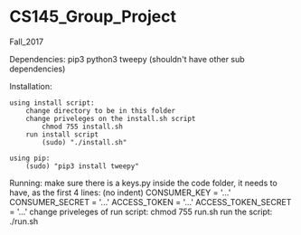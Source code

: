 # CS145_Group_Project
Fall_2017

Dependencies:
pip3
python3
tweepy
    (shouldn't have other sub dependencies)

Installation:

    using install script:
        change directory to be in this folder
        change priveleges on the install.sh script
            chmod 755 install.sh
        run install script
            (sudo) "./install.sh"
    
    using pip:
        (sudo) "pip3 install tweepy"

Running:
    make sure there is a keys.py inside the code folder,
        it needs to have, as the first 4 lines: (no indent)
            CONSUMER_KEY = '...'
            CONSUMER_SECRET = '...'
            ACCESS_TOKEN = '...'
            ACCESS_TOKEN_SECRET = '...'
    change priveleges of run script:
        chmod 755 run.sh
    run the script:
        ./run.sh
